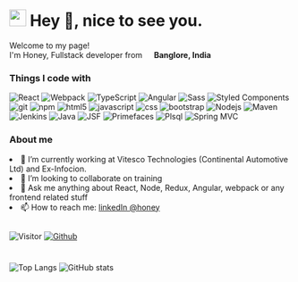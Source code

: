 <h1><img src="https://emojis.slackmojis.com/emojis/images/1531849430/4246/blob-sunglasses.gif?1531849430" width="30"/> Hey 👋, nice to see you.</h1>

 

<p>Welcome to my page! </br> I'm Honey, Fullstack developer from <img src="https://upload.wikimedia.org/wikipedia/en/4/41/Flag_of_India.svg" width="13"/> <b>Banglore, India</b> </p>
<h3>Things I code with</h3>
<p>
  <img alt="React" src="https://img.shields.io/badge/-React-45b8d8?style=flat-square&logo=react&logoColor=white" />
  <img alt="Webpack" src="https://img.shields.io/badge/-Webpack-8DD6F9?style=flat-square&logo=webpack&logoColor=white" />   
  <img alt="TypeScript" src="https://img.shields.io/badge/-TypeScript-007ACC?style=flat-square&logo=typescript&logoColor=white" />  
   <img alt="Angular" src="https://img.shields.io/badge/-angular-43853d?style=flat-square&logo=Angular&logoColor=white" />  
  <img alt="Sass" src="https://img.shields.io/badge/-Sass-CC6699?style=flat-square&logo=sass&logoColor=white" />
  <img alt="Styled Components" src="https://img.shields.io/badge/-Styled_Components-db7092?style=flat-square&logo=styled-components&logoColor=white" />
  <img alt="git" src="https://img.shields.io/badge/-Git-F05032?style=flat-square&logo=git&logoColor=white" />
  <img alt="npm" src="https://img.shields.io/badge/-NPM-CB3837?style=flat-square&logo=npm&logoColor=white" />
  <img alt="html5" src="https://img.shields.io/badge/-HTML5-E34F26?style=flat-square&logo=html5&logoColor=white" />
 <img alt="javascript" src="https://img.shields.io/badge/-javascript-E34F26?style=flat-square&logo=javascript&logoColor=white" />
 <img alt="css" src="https://img.shields.io/badge/-css-E34F26?style=flat-square&logo=css&logoColor=white" />
 <img alt="bootstrap" src="https://img.shields.io/badge/-bootstrap-E34F26?style=flat-square&logo=bootstrap&logoColor=white" />
  <img alt="Nodejs" src="https://img.shields.io/badge/-Nodejs-43853d?style=flat-square&logo=Node.js&logoColor=white" />
  <img alt="Maven" src="https://img.shields.io/badge/-maven-43853d?style=flat-square&logo=maven&logoColor=white" />
  <img alt="Jenkins" src="https://img.shields.io/badge/-jenkins-43853d?style=flat-square&logo=jenkins&logoColor=white" />
 <img alt="Java" src="https://img.shields.io/badge/-java-43853d?style=flat-square&logo=java&logoColor=white" />
 <img alt="JSF" src="https://img.shields.io/badge/-jsf-43853d?style=flat-square&logo=jsf&logoColor=white" />
 <img alt="Primefaces" src="https://img.shields.io/badge/-primefaces-43853d?style=flat-square&logo=primefaces&logoColor=white" />
 <img alt="Plsql" src="https://img.shields.io/badge/-plsql-43853d?style=flat-square&logo=plsql&logoColor=white" />
 <img alt="Spring MVC" src="https://img.shields.io/badge/-spring-43853d?style=flat-square&logo=spring&logoColor=white" />
 
</p>
<h3>About me</h3>
<ui>
  <li>
🔭 I’m currently working at Vitesco Technologies (Continental Automotive Ltd) and Ex-Infocion.
  </li>
   <li>
👯 I’m looking to collaborate on training
     </li>
   <li>
💬 Ask me anything about React, Node, Redux, Angular, webpack or any frontend related stuff
     </li>
   <li>
     📫 How to reach me: <a href="https://www.linkedin.com/in/honey-arora-203234b7//"> linkedIn @honey </a>
     </li>
  </ui>
  
##
![Visitor](https://visitor-badge.laobi.icu/badge?page_id=honeyarora29) 
[![Github](https://img.shields.io/github/followers/honeyarora29?label=Follow&style=social)](https://github.com/honeyarora29)
#
![Top Langs](https://github-readme-stats.vercel.app/api/top-langs/?username=honeyarora29&theme=tokyonight&hide=java)
![GitHub stats](https://github-readme-stats.vercel.app/api?username=honeyarora29&show_icons=true&theme=tokyonight)

